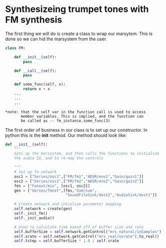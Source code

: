 Synthesizeing trumpet tones with FM synthesis
=============================================

The first thing we will do is create a class to wrap our marsytem.
This is done so we can hid the marsystem from the user.

```python
class FM:

    def __init__(self):
        pass

    def __call__(self):
        pass

    def some_func(self, x):
        return x + x
    ...
    ...
    ...
```

```
*note: that the self var in the function call is used to access
       member variables. This is implied, and the function can
       be called as -- fm_instance.some_func(3)
```
       

The first order of business in our class is to set up our 
constructor. In python this is the __init__ method. Our method
should look like:


```python
def __init__(self):
    """
    Sets up the marsystem, and then calls the functions to initialize
    the audio IO, and to re-map the controls

    """
    # Set up fm network
    osc1 = ["Series/osc1",["FM/fm1","ADSR/env1","Gain/gain1"]]
    osc2 = ["Series/osc2",["FM/fm2","ADSR/env2","Gain/gain2"]]
    fms = ["Fanout/mix", [osc1, osc2]]
    gen = ["Series/fmnet",[fms,"Sum/sum",
                           "SoundFileSink/dest2","AudioSink/dest1"]]

    # Create network and intialize parameter mapping
    self.network = create(gen)
    self._init_fm()
    self._init_audio()

    # Used to calculate time based off of buffer size and rate
    self.bufferSize = self.network.getControl("mrs_natural/inSamples").to_natural()
    self.srate = self.network.getControl("mrs_real/osrate").to_real()
    self.tstep = self.bufferSize * 1.0 / self.srate
```


